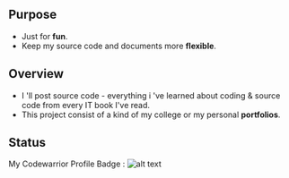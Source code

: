 ## Purpose
* Just for **fun**.
* Keep my source code and documents more **flexible**.
## Overview
* I 'll post source code - everything i 've learned about coding & source code from every IT book I've read.
* This project consist of a kind of my college or my personal **portfolios**.
## Status
My Codewarrior Profile Badge : ![alt text](https://www.codewars.com/users/meozz2109/badges/large)
